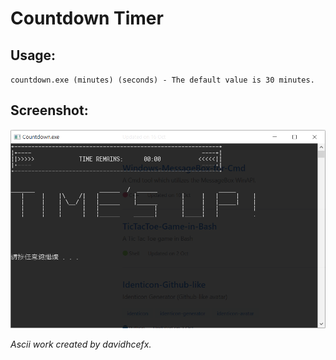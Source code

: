 # Countdown Timer

## Usage:

`countdown.exe (minutes) (seconds) - The default value is 30 minutes.`

## Screenshot:

<img src="scnshot.png" alt="Screenshot" width="600"/>

*Ascii work created by davidhcefx.*
